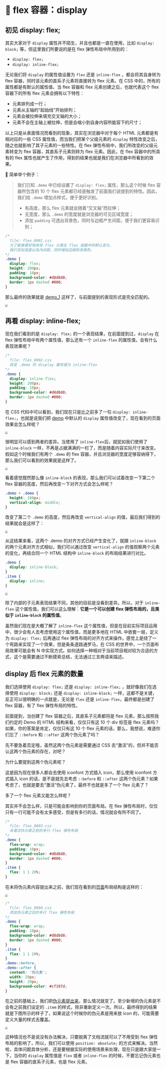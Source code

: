 # 📕 flex 容器：display

## 初见 display: flex;

其实大家对于 `display` 属性并不陌生，并且也都是一直在使用，比如 `display: block;` 等，但这里我们所要说的是在 flex 弹性布局中所用到的：

- `display: flex;` 
- `display: inline-flex;` 

无论我们将 `display` 的属性值设置为 `flex` 还是 `inline-flex` ，都会将其自身转为 flex 容器，同时该元素的直系子元素将直接转为 flex 元素。在 CSS 中的，所有的属性都是有默认的属性值，当 flex 容器和 flex 元素创建之后，也就代表这个 flex 容器下的所有 flex 元素会拥有以下特性：

* 元素排列成一行；
* 元素从主轴的“起始线”开始排列；
* 元素会被拉伸来填充交叉轴的大小；
* 元素不会在主轴上被拉伸，但是会缩小到自身内容所能容下的尺寸；

以上只是从表面情况而看到的现象，其实在浏览器中对于每个 HTML 元素都是有相对应的一些 CSS 属性值，而当我们把某个父级元素的 `display` 特性改变之后，随之也就影响了其子元素的一些特性。在 flex 弹性布局中，我们所改变的父级元素转变为 flex 容器，其直系子元素则转为 flex 元素。因此，在 flex 容器中的所具有的 flex 属性也就产生了作用，得到的结果也就是我们在浏览器中所看到的效果。

🌰 简单举个例子：

> 我们已知 `.demo` 中已经设置了 `display: flex;` 属性，那么这个时候 flex 容器所包含的 10 个 flex 元素都已经是触发了前面我们说提到的特性。因此，我们给 `.demo` 增加点样式，便于更好识别。
>
> * 有高度，那么 flex 元素就会随着“交叉轴”而拉伸；
> * 无宽度，那么 `.demo` 的宽度就是浏览器的可见区域宽度；
> * 添加 `padding` 可透出背景色，同时与边框产生间距，便于我们更容易识别；

```css
/* 
  file: flex_0001.css
  为了能够更好地体现 flex 元素在 flex 容器中的默认变化，
  我们添加高度以及内间距，同时增加边框和背景色，
*/
.demo {
  display: flex;
  height: 200px;
  padding: 10px;
  background-color: #d8d8d8;
  border: 1px dashed #000;
}
```

那么最终的效果就是 [demo_1](../../demo.html?id=1) 这样了，与前面提到的表现形式是完全匹配的。

<img src="/image/02-01-1.png" style="zoom:50%;" />

## 再看 display: inline-flex;

现在我们看到的是 `display: flex;` 的一个表现结果，在前面提到过，`display` 在 flex 弹性布局中有两个属性值，那么还有一个 `inline-flex` 的属性值，会有什么表现效果呢？

```css
/* 
  file: flex_0002.css
  改变 .demo 的 display 属性值为 inline-flex
*/
.demo {
  display: inline-flex;
  height: 200px;
  padding: 10px;
  background-color: #d8d8d8;
  border: 1px dashed #000;
}
```

在 CSS 代码中可以看到，我们现在只是比之前多了一句 `display: inline-flex;`，也就是说我们把 [demo](../../demo.html?id=2) 中默认的 `display` 属性值改变了，现在看到的页面效果会怎么样呢？

<img src="/image/02-01-2.png" style="zoom:50%;" />

很明显可以感到两者的差异。当使用了 `inline-flex`后，就犹如我们使用了 `inline-block` 一样，不再是占据满满的一栏了，而是随着内容实际尺寸来改变。假如这个时候我们有两个 `.demo` 的 flex 容器，并且浏览器的宽度足够容纳得下，那么我们可以看到的效果就是这样了。

<img src="/image/02-01-3.png" style="zoom:50%;" />

看着感觉既然那么像 `inline-block` 的表现，那么我们可以试着改变一下第二个 flex 容器的高度，然后再改变一下对齐方式会怎么样呢？

```css
.demo + .demo {
  height: 100px;
  vertical-align: middle;
}
```

改变了第二个 `.demo` 的高度，然后再改变 `vertical-align` 的值，最后我们得到的结果就会是这样了：

<img src="/image/02-01-4.png" style="zoom:50%;" />

从这结果来看，这两个 .demo 的对齐方式已经产生变化了，就跟 `inline-block` 的两个元素对齐方式相似，我们可以通过改变 `vertical-align` 的值观察两个元素的变化，再结合同一个 HTML 结构中 `inline-block` 的布局结果进行对比。

```css
.demo {
  display: inline-block;
}
.item {
  display: inline;
}
```

<img src="/image/02-01-5.png" style="zoom:50%;" />

除了内部的子元素表现结果不同，其他的目前是没看到差异。所以，对于 `inline-flex` 这个属性值，我们可以这么理解：**它是一个可以创建 flex 弹性布局的，且类似于 `inline-block` 的属性值**。

虽然我们现在是大概了解了 `inline-flex` 这个属性值，但是在目前实际项目运用中，很少会有人去考虑使用这个属性值，而是更多地在 HTML 中嵌套一层，定义为 `display: flex;` 后再通过 flex 弹性布局的对齐方式来操作。感觉上是绕了一个弯路来实现了一个效果，但是条条道路通罗马，在 CSS 的世界中，一个页面布局效果可能会有 N 中实现方式。如何选择一种相对于当前项目相对较为合适的方式，这个是需要通过不断摸索总结，无法通过三言两语来描述。

## display 后 flex 元素的数量

我们选择使用 `display: flex;` 还是 `display: inline-flex;` ，就好像我们在选择使用 `display: block;` 还是 `display: inline-block;` 一样，这都不是关键，反正可以很明确的一点就是，无论是 `flex` 还是 `inline-flex`，最终都是创建了 flex 容器，有了 flex 弹性布局的特性。

前面提到，当创建了 flex 容器之后，其直系子元素都将是 flex 元素，那么按照我们约定的 Demo 的 HTML 结构来看，仅仅只有这 10 个 div 标签是 flex 元素吗？如果，你的答案是肯定，仅仅只有这 10 个 flex 元素的话，那么，我想说，难道你们忘了 `::before` 和 `::after` 这两个伪元素了吗？

先不要急着否定哦，虽然这两个伪元素是需要通过 CSS 去“激活”的，但并不能否认这两个伪元素的存在，对吧？

为什么要提到这两个伪元素呢？

这是因为现在很多人都会去使用 iconfont 方式插入 icon，那么使用 iconfont 方式插入 icon 的话，是不是就先去考虑 `::before` 和 `::after` 这两个伪元素？如果考虑了，也就是要去“激活”伪元素了，最终不也就是多了一个 flex 元素了？

多了一个 flex 元素又能怎么样呢？

其实并不会怎么样，只是可能会影响到你的页面布局。在 flex 弹性布局时，仅仅只有一行可能不会有太多感受，但是有多行的话，情况就会有所不同了。

```css
/* 
  file: flex_0003.css
  未激活伪元素之前的多行 flex 弹性布局
*/
.demo {
  flex-wrap: wrap;
  padding: 10px;
  background-color: #d8d8d8;
  border: 1px dashed #000;
}
.item {
  flex: 1 1 20%;
}
```

在未将伪元素内容提出来之前，我们现在看到的[页面](../../demo.html?id=3)布局结构是这样的：

<img src="/image/02-01-6.png" style="zoom:50%;" />

```css
/* 
  file: flex_0004.css
  添加伪元素之后的多行 flex 弹性布局
*/
.demo {
  flex-wrap: wrap;
  padding: 10px;
  background-color: #d8d8d8;
  border: 1px dashed #000;
}
.item {
  flex: 1 1 20%;
}
.demo::before,
.demo::after {
  content: '伪元素';
  width: 20px;
  height: 20px;
  background-color: #cf197d;
}
```

在之前的基础上，我们把[伪元素提出来](../../demo.html?id=4)，那么情况就变了。至少新增的伪元素是不会有之前我们设定的 `.item` 的样式，除非重新定义一次。所以，最终得到的结果就是下图所示的样子了，如果说这个时候你的伪元素是用来放 icon 的，可能需要定义大量的样式去覆盖。

<img src="/image/02-01-7.png" style="zoom:50%;" />

这种情况也不是说没有办法解决，只要脱离了文档流就可以了不用受到 flex 弹性布局的影响了，所以，我们可以使用 `position: absolute;` 的方式来解决。当然啦，具体问题具体分析，还是要根据实际的使用场景来处理，现在只是跟大家提一下，当你的 `display` 属性值是 `flex` 或者 `inline-flex` 的时候，不要忘记伪元素也是 flex 容器的直系子元素，也是 flex 元素。


